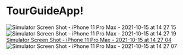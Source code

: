 # TourGuideApp!
![Simulator Screen Shot - iPhone 11 Pro Max - 2021-10-15 at 14 27 15](https://user-images.githubusercontent.com/88663603/137480055-7d92f702-8adf-4d31-a6a9-c6bf585ea905.png)
![Simulator Screen Shot - iPhone 11 Pro Max - 2021-10-15 at 14 27 19](https://user-images.githubusercontent.com/88663603/137480061-512efafa-f901-472b-a87d-e10c4dd151a9.png)
[Simulator Screen Shot - iPhone 11 Pro Max - 2021-10-15 at 14 27 04](https://user-images.githubusercontent.com/88663603/137480038-171341e8-3a28-4461-8347-d29cfb3153fc.png)
![Simulator Screen Shot - iPhone 11 Pro Max - 2021-10-15 at 14 27 07](https://user-images.githubusercontent.com/88663603/137480046-e1fc070f-8e7f-4322-890e-2a7312e34c31.png)
